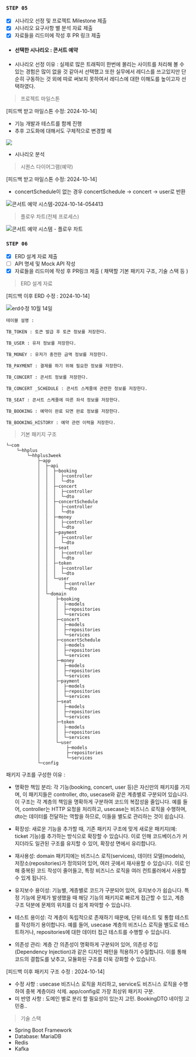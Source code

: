 ### **`STEP 05`**

- [x] 시나리오 선정 및 프로젝트 Milestone 제출
- [x] 시나리오 요구사항 별 분석 자료 제출
- [x] 자료들을 리드미에 작성 후 PR 링크 제출

*  #### 선택한 시나리오 : 콘서트 예약 

* 시나리오 선정 이유 : 실제로 많은 트래픽이 한번에 몰리는 사이트를 처리해 볼 수 있는 경험은 많이 없을 것 같아서 선택했고 또한 실무에서 레디스를 쓰고있지만 단순히 구동하는 것 외에 따로 써보지 못하여서 레디스에 대한 이해도를 높이고자 선택하였다.

>프로젝트 마일스톤

[피드백 받고 마일스톤 수정: 2024-10-14]

- 기능 개발과 테스트를 함께 진행
- 추후 고도화에 대해서도 구체적으로 변경할 예

[![](https://mermaid.ink/img/pako:eNqFlF9v0lAUwL_KzX0usy2lXftmQvSJJ580vDS0Y0SghJXESZZM7JbJWBZj0boULIY5SXioji17GF-Ie-538BbG1uLE-9Se8zv_7z1NXLAME2u4qFdtO19F7Nglu2yip-h5JELZkl6s65WFytBt85lVr-g2eslOKpdLZbML1Y5ZsEtWFVHXIQMfgh5t3yBwhrNLZwFEB4590vLIjzF4Q6YMIOgiTeRFKSXwKT7DIdF4gMnFEfRuoT2khwzufwTnVwxWOCTE4GTY970kvJmEK1bhNdJrJTS7GlPPiYFqEoTAh2v_QS_wD_plwdB1aGtID07gtxc5hEG49EvCUwRTl3zy7_KPFRew4ibweTJXxl2QSwfR0wk5cf-qQxBX0vOOoDtFs3CftM8RaQVw4T9B8L0DTi9RH7r3ICV7DH0XugME1yMIHGY6COlZ5x-mq-M5_gk-S_WgE40o6vq8xJiBHGWLVrsZA5QYcN_Ox_uVEMc6wgamrEkqFmxOrgSb3YRR52ahT0L_v8FEJRmMHl7R7ijWgUfJ-1iXATl16FeXnN8uTCeIdPbhbES-fUDMnPQ96k4RuwPsgSRuCnFdFiGyg9aYGdCuB1_Ga6yXmQgpPs2mlrgzi9oYRDsjehiQi3draMzhisnee8lgO6IZyfPY3jYrZh5r7NMwt_RG2c7jfHWPoXrDtl7sVgtYs-sNk8N1q1HcxtqWXt5hf41atD7u9skSqenVV5YV_8VaE7_BGrsdG5sSL6bTorzJy5KYSXN4F2sCk2ckQVYVlc-ooqhk9jj8du5C2BBUmc8IYlpVZSUtySKHTaNkW_XcYsnNd93eH-gJ-TI?type=png)](https://mermaid.live/edit#pako:eNqFlF9v0lAUwL_KzX0usy2lXftmQvSJJ580vDS0Y0SghJXESZZM7JbJWBZj0boULIY5SXioji17GF-Ie-538BbG1uLE-9Se8zv_7z1NXLAME2u4qFdtO19F7Nglu2yip-h5JELZkl6s65WFytBt85lVr-g2eslOKpdLZbML1Y5ZsEtWFVHXIQMfgh5t3yBwhrNLZwFEB4590vLIjzF4Q6YMIOgiTeRFKSXwKT7DIdF4gMnFEfRuoT2khwzufwTnVwxWOCTE4GTY970kvJmEK1bhNdJrJTS7GlPPiYFqEoTAh2v_QS_wD_plwdB1aGtID07gtxc5hEG49EvCUwRTl3zy7_KPFRew4ibweTJXxl2QSwfR0wk5cf-qQxBX0vOOoDtFs3CftM8RaQVw4T9B8L0DTi9RH7r3ICV7DH0XugME1yMIHGY6COlZ5x-mq-M5_gk-S_WgE40o6vq8xJiBHGWLVrsZA5QYcN_Ox_uVEMc6wgamrEkqFmxOrgSb3YRR52ahT0L_v8FEJRmMHl7R7ijWgUfJ-1iXATl16FeXnN8uTCeIdPbhbES-fUDMnPQ96k4RuwPsgSRuCnFdFiGyg9aYGdCuB1_Ga6yXmQgpPs2mlrgzi9oYRDsjehiQi3draMzhisnee8lgO6IZyfPY3jYrZh5r7NMwt_RG2c7jfHWPoXrDtl7sVgtYs-sNk8N1q1HcxtqWXt5hf41atD7u9skSqenVV5YV_8VaE7_BGrsdG5sSL6bTorzJy5KYSXN4F2sCk2ckQVYVlc-ooqhk9jj8du5C2BBUmc8IYlpVZSUtySKHTaNkW_XcYsnNd93eH-gJ-TI)


* 시나리오 분석

>시퀀스 다이어그램(예약)

[피드백 받고 마일스톤 수정: 2024-10-14]

- concertSchedule이 없는 경우 concertSchedule -> concert -> user로 반환

![콘서트 예약 시스템-2024-10-14-054413](https://github.com/user-attachments/assets/b4c4316e-edd0-49e3-a92f-0b8bbd9f5e99)


>플로우 차트(전체 프로세스)

![콘서트 예약 시스템 - 플로우 차트](https://github.com/user-attachments/assets/1cd4c9cf-9f80-427b-b1ad-5df8806c2c4b)


### **`STEP 06`**

- [x] ERD 설계 자료 제출
- [ ] API 명세 및 Mock API 작성
- [x] 자료들을 리드미에 작성 후 PR링크 제출 ( 채택할 기본 패키지 구조, 기술 스택 등 )

>ERD 설계 자료

[피드백 이후 ERD 수정 : 2024-10-14]

![erd수정 10월 14일](https://github.com/user-attachments/assets/dddf1f18-1993-4394-ab88-28a682945ae0)


```
테이블 설명 : 

TB_TOKEN : 토큰 발급 후 토큰 정보를 저장한다.

TB_USER : 유저 정보를 저장한다.

TB_MONEY : 유저가 충전한 금액 정보를 저장한다.

TB_PAYMENT : 결제를 하기 위해 필요한 정보를 저장한다.

TB_CONCERT : 콘서트 정보를 저장한다.

TB_CONCERT _SCHEDULE : 콘서트 스케줄에 관련한 정보를 저장한다.

TB_SEAT : 콘서트 스케줄에 따른 좌석 정보를 저장한다.

TB_BOOKING : 예약이 완료 되면 완료 정보를 저장한다.

TB_BOOKING_HISTORY : 예약 관련 이력을 저장한다.
```


>기본 패키지 구조

```
└─com
    └─hhplus
        └─hhplus3week
            ├─app
            │  ├─api
            │  │  ├─booking
            │  │  │  ├─controller
            │  │  │  └─dto
            │  │  ├─concert
            │  │  │  ├─controller
            │  │  │  └─dto
            │  │  ├─concertSchedule
            │  │  │  ├─controller
            │  │  │  └─dto
            │  │  ├─money
            │  │  │  ├─controller
            │  │  │  └─dto
            │  │  ├─payment
            │  │  │  ├─controller
            │  │  │  └─dto
            │  │  ├─seat
            │  │  │  ├─controller
            │  │  │  └─dto
            │  │  ├─token
            │  │  │  ├─controller
            │  │  │  └─dto
            │  │  └─user
            │  │      ├─controller
            │  │      └─dto
            │  └─domain
            │      ├─booking
            │      │  ├─models
            │      │  ├─repositories
            │      │  └─services
            │      ├─concert
            │      │  ├─models
            │      │  ├─repositories
            │      │  └─services
            │      ├─concertSchedule
            │      │  ├─models
            │      │  ├─repositories
            │      │  └─services
            │      ├─money
            │      │  ├─models
            │      │  ├─repositories
            │      │  └─services
            │      ├─payment
            │      │  ├─models
            │      │  ├─repositories
            │      │  └─services
            │      ├─seat
            │      │  ├─models
            │      │  ├─repositories
            │      │  └─services
            │      ├─token
            │      │  ├─models
            │      │  ├─repositories
            │      │  └─services
            │      └─user
            │          ├─models
            │          ├─repositories
            │          └─services
            └─config
```

패키지 구조를 구성한 이유 :

- 명확한 책임 분리: 각 기능(booking, concert, user 등)은 자신만의 패키지를 가지며, 이 패키지들은 controller, dto, usecase와 같은 계층별로 구분되어 있습니다. 이 구조는 각 계층의 책임을 명확하게 구분하여 코드의 복잡성을 줄입니다. 예를 들어, controller는 HTTP 요청을 처리하고, usecase는 비즈니스 로직을 수행하며, dto는 데이터를 전달하는 역할을 하므로, 이들을 별도로 관리하는 것이 쉽습니다.

- 확장성: 새로운 기능을 추가할 때, 기존 패키지 구조에 맞게 새로운 패키지(예: ticket 기능)를 추가하는 방식으로 확장할 수 있습니다. 이로 인해 코드베이스가 커지더라도 일관된 구조를 유지할 수 있어, 확장성 면에서 유리합니다.

- 재사용성: domain 패키지에는 비즈니스 로직(services), 데이터 모델(models), 저장소(repositories)가 정의되어 있어, 여러 곳에서 재사용할 수 있습니다. 이로 인해 중복된 코드 작성이 줄어들고, 특정 비즈니스 로직을 여러 컨트롤러에서 사용할 수 있게 됩니다.

- 유지보수 용이성: 기능별, 계층별로 코드가 구분되어 있어, 유지보수가 쉽습니다. 특정 기능에 문제가 발생했을 때 해당 기능의 패키지로 빠르게 접근할 수 있고, 계층 구조 덕분에 문제의 위치를 더 쉽게 파악할 수 있습니다.

- 테스트 용이성: 각 계층이 독립적으로 존재하기 때문에, 단위 테스트 및 통합 테스트를 작성하기 용이합니다. 예를 들어, usecase 계층의 비즈니스 로직을 별도로 테스트하거나, repositories에 대한 데이터 접근 테스트를 수행할 수 있습니다.

- 의존성 관리: 계층 간 의존성이 명확하게 구분되어 있어, 의존성 주입(Dependency Injection)과 같은 디자인 패턴을 적용하기 수월합니다. 이를 통해 코드의 결합도를 낮추고, 모듈화된 구조를 더욱 강화할 수 있습니다.

[피드백 이후 패키지 구조 수정 : 2024-10-14]

- 수정 사항 : usecase 비즈니스 로직을 처리하고, service도 비즈니스 로직을 수행하여 중복 계층이라 삭제. app/config로 가장 최상위 패키지 구분.
- 미 반영 사항 : 도메인 별로 분리 할 필요성이 있는지 고민. BookingDTO 네이밍 고민중..

>기술 스택

* Spring Boot Framework
* Database: MariaDB
* Redis
* Kafka
